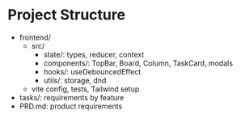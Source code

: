 # Project Structure

- frontend/
  - src/
    - state/: types, reducer, context
    - components/: TopBar, Board, Column, TaskCard, modals
    - hooks/: useDebouncedEffect
    - utils/: storage, dnd
  - vite config, tests, Tailwind setup
- tasks/: requirements by feature
- PRD.md: product requirements
